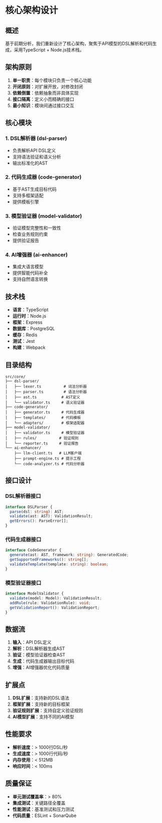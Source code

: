 # 核心架构设计

## 概述

基于前期分析，我们重新设计了核心架构，聚焦于API模型的DSL解析和代码生成，采用TypeScript + Node.js技术栈。

## 架构原则

1. **单一职责**：每个模块只负责一个核心功能
2. **开闭原则**：对扩展开放，对修改封闭
3. **依赖倒置**：依赖抽象而非具体实现
4. **接口隔离**：定义小而精确的接口
5. **最小知识**：模块间通过接口交互

## 核心模块

### 1. DSL解析器 (dsl-parser)

- 负责解析API DSL定义
- 支持语法验证和语义分析
- 输出标准化的AST

### 2. 代码生成器 (code-generator)

- 基于AST生成目标代码
- 支持多框架适配
- 提供模板引擎

### 3. 模型验证器 (model-validator)

- 验证模型完整性和一致性
- 检查业务规则约束
- 提供验证报告

### 4. AI增强器 (ai-enhancer)

- 集成大语言模型
- 提供智能代码补全
- 支持自然语言转换

## 技术栈

- **语言**：TypeScript
- **运行时**：Node.js
- **框架**：Express
- **数据库**：PostgreSQL
- **缓存**：Redis
- **测试**：Jest
- **构建**：Webpack

## 目录结构

```text
src/core/
├── dsl-parser/
│   ├── lexer.ts          # 词法分析器
│   ├── parser.ts         # 语法分析器
│   ├── ast.ts           # AST定义
│   └── validator.ts     # 语义验证器
├── code-generator/
│   ├── generator.ts     # 代码生成器
│   ├── templates/       # 代码模板
│   └── adapters/        # 框架适配器
├── model-validator/
│   ├── validator.ts     # 模型验证器
│   ├── rules/          # 验证规则
│   └── reporter.ts     # 验证报告
└── ai-enhancer/
    ├── llm-client.ts   # LLM客户端
    ├── prompt-engine.ts # 提示工程
    └── code-analyzer.ts # 代码分析器
```

## 接口设计

### DSL解析器接口

```typescript
interface DSLParser {
  parse(dsl: string): AST;
  validate(ast: AST): ValidationResult;
  getErrors(): ParseError[];
}
```

### 代码生成器接口

```typescript
interface CodeGenerator {
  generate(ast: AST, framework: string): GeneratedCode;
  getSupportedFrameworks(): string[];
  validateTemplate(template: string): boolean;
}
```

### 模型验证器接口

```typescript
interface ModelValidator {
  validate(model: Model): ValidationResult;
  addRule(rule: ValidationRule): void;
  getValidationReport(): ValidationReport;
}
```

## 数据流

1. **输入**：API DSL定义
2. **解析**：DSL解析器生成AST
3. **验证**：模型验证器检查AST
4. **生成**：代码生成器输出目标代码
5. **增强**：AI增强器优化代码质量

## 扩展点

1. **DSL扩展**：支持新的DSL语法
2. **框架扩展**：支持新的目标框架
3. **验证规则扩展**：支持自定义验证规则
4. **AI模型扩展**：支持不同的AI模型

## 性能要求

- **解析速度**：> 1000行DSL/秒
- **生成速度**：> 1000行代码/秒
- **内存使用**：< 512MB
- **响应时间**：< 100ms

## 质量保证

- **单元测试覆盖率**：> 80%
- **集成测试**：关键路径全覆盖
- **性能测试**：基准测试和压力测试
- **代码质量**：ESLint + SonarQube
